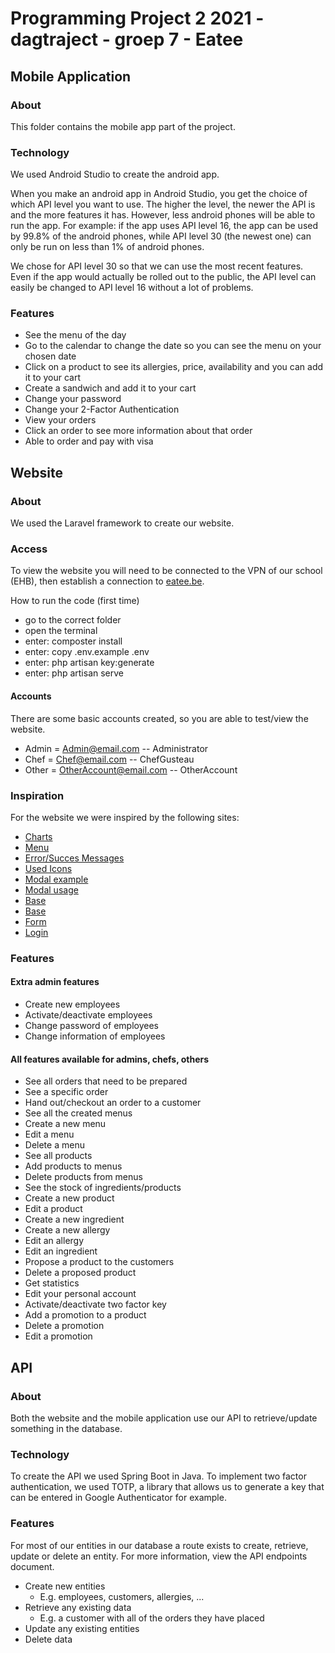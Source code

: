 # Programming Project 2 2021 - dagtraject - groep 7 - Eatee
## Mobile Application
### About
This folder contains the mobile app part of the project. 

### Technology
We used Android Studio to create the android app.

When you make an android app in Android Studio, you get the choice of which API level you want to use. The higher the level, the newer the API is and the more features it has. However, less android phones will be able to run the app. For example: if the app uses API level 16, the app can be used by 99.8% of the android phones, while API level 30 (the newest one) can only be run on less than 1% of android phones.

We chose for API level 30 so that we can use the most recent features. Even if the app would actually be rolled out to the public, the API level can easily be changed to API level 16 without a lot of problems.

### Features
- See the menu of the day
- Go to the calendar to change the date so you can see the menu on your chosen date
- Click on a product to see its allergies, price, availability and you can add it to your cart
- Create a sandwich and add it to your cart
- Change your password
- Change your 2-Factor Authentication
- View your orders
- Click an order to see more information about that order
- Able to order and pay with visa


## Website
### About
We used the Laravel framework to create our website.

### Access
To view the website you will need to be connected to the VPN of our school (EHB), then establish a connection to [eatee.be](eatee.be).

How to run the code (first time)
- go to the correct folder
- open the terminal
- enter: composter install
- enter: copy .env.example .env
- enter: php artisan key:generate
- enter: php artisan serve

#### Accounts
There are some basic accounts created, so you are able to test/view the website.
- Admin = Admin@email.com -- Administrator
- Chef = Chef@email.com -- ChefGusteau
- Other = OtherAccount@email.com -- OtherAccount

### Inspiration
For the website we were inspired by the following sites:

- [Charts](https://www.chartjs.org/docs/latest/)
- [Menu](https://tailwindcomponents.com/component/list)
- [Error/Succes Messages](https://tailwindcomponents.com/component/alert-messages)
- [Used Icons](https://heroicons.com/)
- [Modal example](https://www.tailwindtoolbox.com/components/modal)
- [Modal usage](https://www.w3schools.com/howto/howto_css_delete_modal.asp)
- [Base](https://dashboard-tailwindcomponents.netlify.app/forms/?)
- [Base](https://tailwindcomponents.com/component/dashboard-template)
- [Form](https://tailwindcomponents.com/component/form-grid)
- [Login](https://tailwindcomponents.com/component/sign-in-form-1)

### Features
#### Extra admin features
- Create new employees
- Activate/deactivate employees
- Change password of employees
- Change information of employees

#### All features available for admins, chefs, others
- See all orders that need to be prepared
- See a specific order
- Hand out/checkout an order to a customer
- See all the created menus
- Create a new menu
- Edit a menu
- Delete a menu
- See all products
- Add products to menus
- Delete products from menus
- See the stock of ingredients/products
- Create a new product
- Edit a product
- Create a new ingredient
- Create a new allergy
- Edit an allergy
- Edit an ingredient
- Propose a product to the customers
- Delete a proposed product
- Get statistics
- Edit your personal account
- Activate/deactivate two factor key
- Add a promotion to a product
- Delete a promotion
- Edit a promotion


## API
### About
Both the website and the mobile application use our API to retrieve/update something in the database.

### Technology
To create the API we used Spring Boot in Java. 
To implement two factor authentication, we used TOTP, a library that allows us to generate a key that can be entered in Google Authenticator for example.

### Features
For most of our entities in our database a route exists to create, retrieve, update or delete an entity. For more information, view the API endpoints document.
- Create new entities 
  - E.g. employees, customers, allergies, ...
- Retrieve any existing data
  - E.g. a customer with all of the orders they have placed
- Update any existing entities
- Delete data

